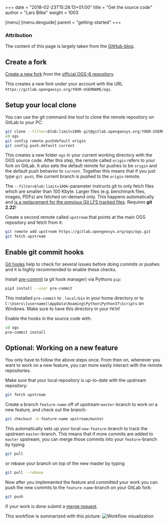 +++
date = "2018-02-23T15:28:13+01:00"
title = "Get the source code"
author = "Lars Bilke"
weight = 1003

[menu]
  [menu.devguide]
    parent = "getting-started"
+++

<div class='note'>

### Attribution

The content of this page is largely taken from the [GitHub-blog](https://github.com/blog/2042-git-2-5-including-multiple-worktrees-and-triangular-workflows).
</div>

## Create a fork

[Create a new fork](https://gitlab.opengeosys.org/ogs/ogs/-/forks/new) from the [official OGS-6 repository](https://gitlab.opengeosys.org/ogs/ogs).

This creates a new fork under your account with the URL `https://gitlab.opengeosys.org/YOUR-USERNAME/ogs`.

## Setup your local clone

You can use the git command line tool to clone the remote repository on GitLab to your PC:

```bash
git clone --filter=blob:limit=100k git@gitlab.opengeosys.org:YOUR-USERNAME/ogs.git
cd ogs
git config remote.pushdefault origin
git config push.default current
```

This creates a new folder `ogs` in your current working directory with the OGS source code. After this step, the remote called `origin` refers to your fork on GitLab. It also sets the default remote for pushes to be `origin` and the default push behavior to `current`. Together this means that if you just type `git push`, the current branch is pushed to the `origin` remote.

<div class='note'>

The `--filter=blob:limit=100k`-parameter instructs git to only fetch files which are smaller than 100 Kbyte. Larger files (e.g. benchmark files, images, PDFs) are fetched on-demand only. This happens automatically and [is a replacement for the previous Git LFS tracked files](https://github.com/ufz/ogs/issues/2961). Requires **git 2.22**!

</div>

Create a second remote called `upstream` that points at the main OGS repository and fetch from it:

```bash
git remote add upstream https://gitlab.opengeosys.org/ogs/ogs.git
git fetch upstream
```

<!-- TODO: rerecord with GitLab -->
<!-- {{< asciinema url="https://asciinema.org/a/249002" speed="3" rows="20" >}} -->

## Enable git commit hooks

[Git hooks](https://git-scm.com/book/en/v2/Customizing-Git-Git-Hooks) help to check for several issues before doing commits or pushes and it is highly recommended to enable these checks.

Install [pre-commit](https://pre-commit.com/) (a git hook manager) via Pythons `pip`:

```bash
pip3 install --user pre-commit
```

This installed `pre-commit` to `.local/bin` in your home directory or to `C:\Users\[username]\AppData\Roaming\Python\Python37\Scripts` on Windows. Make sure to have this directory in your `PATH`!

Enable the hooks in the source code with:

```bash
cd ogs
pre-commit install
```

## Optional: Working on a new feature

You only have to follow the above steps once. From then on, whenever you want to work on a new feature, you can more easily interact with the remote repositories.

Make sure that your local repository is up-to-date with the upstream repository:

```bash
git fetch upstream
```

Create a branch `feature-name` off of upstream `master`-branch to work on a new feature, and check out the branch:

```bash
git checkout -b feature-name upstream/master
```

This automatically sets up your local `new-feature`-branch to track the upstream `master`-branch. This means that if more commits are added to `master` upstream, you can merge those commits into your `feature`-branch by typing

```bash
git pull
```

or rebase your branch on top of the new master by typing

```bash
git pull --rebase
```

Now after you implemented the feature and committed your work you can push the new commits to the `feature-name`-branch on your GitLab fork:

```bash
git push
```

If your work is done submit a [merge request](https://gitlab.opengeosys.org/ogs/ogs/-/merge_requests/new).

This workflow is summarized with this picture:
![Workflow visualization](https://cloud.githubusercontent.com/assets/1319791/8943755/5dcdcae4-354a-11e5-9f82-915914fad4f7.png)
